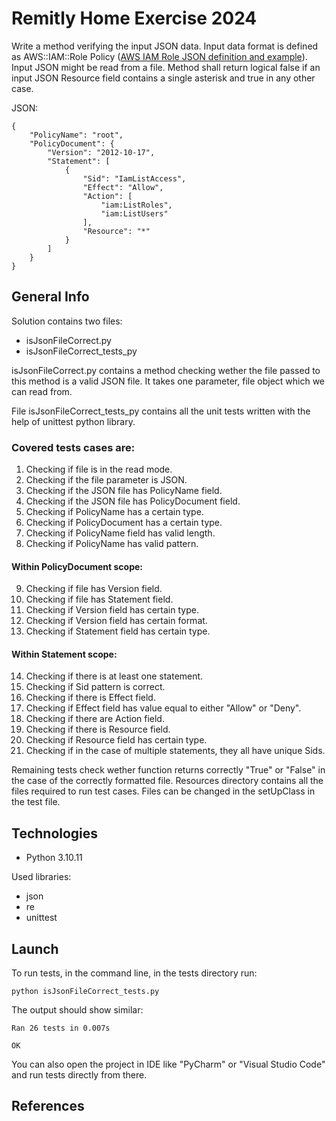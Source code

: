 
# Remitly Home Exercise 2024

Write a method verifying the input JSON data. Input data format is defined as AWS::IAM::Role Policy ([AWS IAM Role JSON definition and example](https://docs.aws.amazon.com/AWSCloudFormation/latest/UserGuide/aws-properties-iam-role-policy.html)). Input JSON might be read from a file. Method shall return logical false if an input JSON Resource field contains a single asterisk and true in any other case.

JSON:

```
{
    "PolicyName": "root",
    "PolicyDocument": {
        "Version": "2012-10-17",
        "Statement": [
            {
                "Sid": "IamListAccess",
                "Effect": "Allow",
                "Action": [
                    "iam:ListRoles",
                    "iam:ListUsers"
                ],
                "Resource": "*"
            }
        ]
    }
}
```


## General Info

Solution contains two files:

* isJsonFileCorrect.py
* isJsonFileCorrect_tests_py

isJsonFileCorrect.py contains a method checking wether the file passed to this method is a valid JSON file.
It takes one parameter, file object which we can read from.

File isJsonFileCorrect_tests_py contains all the unit tests written with the help of unittest python library.

### Covered tests cases are:

1. Checking if file is in the read mode.
2. Checking if the file parameter is JSON.
3. Checking if the JSON file has PolicyName field.
4. Checking if the JSON file has PolicyDocument field.
5. Checking if PolicyName has a certain type.
6. Checking if PolicyDocument has a certain type.
7. Checking if PolicyName field has valid length.
8. Checking if PolicyName has valid pattern.


#### Within PolicyDocument scope:

9. Checking if file has Version field.
10. Checking if file has Statement field.
11. Checking if Version field has certain type.
12. Checking if Version field has certain format.
13. Checking if Statement field has certain type.

#### Within Statement scope:

14. Checking if there is at least one statement.
15. Checking if Sid pattern is correct. 
16. Checking if there is Effect field.
17. Checking if Effect field has value equal to either "Allow" or "Deny".
18. Checking if there are Action field.
19. Checking if there is Resource field.
20. Checking if Resource field has certain type.
21. Checking if in the case of multiple statements, they all have unique Sids.

Remaining tests check wether function returns correctly "True" or "False" in the case of the correctly formatted file.
Resources directory contains all the files required to run test cases. Files can be changed in the setUpClass in the test file.

## Technologies

* Python 3.10.11

Used libraries:

* json 
* re
* unittest
## Launch

To run tests, in the command line, in the tests directory run:

```
python isJsonFileCorrect_tests.py
```

The output should show similar:

```
Ran 26 tests in 0.007s

OK
```

You can also open the project in IDE like "PyCharm" or "Visual Studio Code" and run tests directly from there.

## References
[](https://docs.aws.amazon.com/AWSCloudFormation/latest/UserGuide/aws-properties-iam-role-policy.html)
[](https://docs.aws.amazon.com/IAM/latest/APIReference/API_PolicyDetail.html)
[](https://docs.aws.amazon.com/IAM/latest/UserGuide/access_policies.html#access_policies-json)
[](https://docs.aws.amazon.com/IAM/latest/UserGuide/reference_policies_elements.html)

